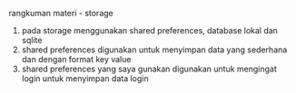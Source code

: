 rangkuman materi - storage
1. pada storage menggunakan shared preferences, database lokal dan sqlite
2. shared preferences digunakan untuk menyimpan data yang sederhana dan dengan format key value
3. shared preferences yang saya gunakan digunakan untuk mengingat login untuk menyimpan data login